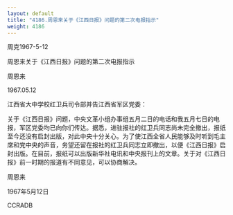 ```yaml
---
layout: default
title: "4186.周恩来关于《江西日报》问题的第二次电报指示"
weight: 4186
---
```


周克1967-5-12

周恩来关于《江西日报》问题的第二次电报指示

周恩来

1967.05.12

江西省大中学校红卫兵司令部并告江西省军区党委：

关于《江西日报》问题，中央文革小组办事组五月二日的电话和我五月七日的电报，军区党委均已向你们传达。据悉，进驻报社的红卫兵同志尚未完全撤出，报纸至今还没有启封出版，对此中央十分关心。为了使江西全省人民能够及时听到毛主席和党中央的声音，务望还留在报社的红卫兵同志立即撤出，以便《江西日报》启封出版。在目前，报纸可以出版新华社电讯和中央报刊上的文章。关于对《江西日报》前一时期的报道有不同意见，可以协商解决。

周恩来

1967年5月12日

CCRADB

